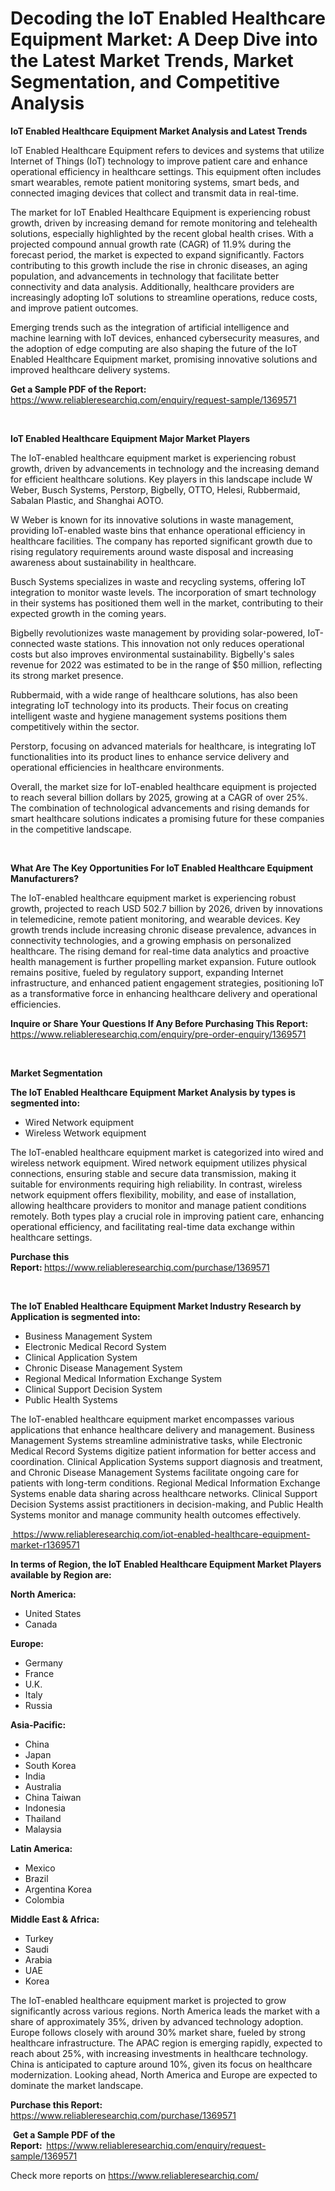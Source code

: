 <p><h1>Decoding the IoT Enabled Healthcare Equipment Market: A Deep Dive into the Latest Market Trends, Market Segmentation, and Competitive Analysis</h1></p><p><strong>IoT Enabled Healthcare Equipment Market Analysis and Latest Trends</strong></p>
<p><p>IoT Enabled Healthcare Equipment refers to devices and systems that utilize Internet of Things (IoT) technology to improve patient care and enhance operational efficiency in healthcare settings. This equipment often includes smart wearables, remote patient monitoring systems, smart beds, and connected imaging devices that collect and transmit data in real-time. </p><p>The market for IoT Enabled Healthcare Equipment is experiencing robust growth, driven by increasing demand for remote monitoring and telehealth solutions, especially highlighted by the recent global health crises. With a projected compound annual growth rate (CAGR) of 11.9% during the forecast period, the market is expected to expand significantly. Factors contributing to this growth include the rise in chronic diseases, an aging population, and advancements in technology that facilitate better connectivity and data analysis. Additionally, healthcare providers are increasingly adopting IoT solutions to streamline operations, reduce costs, and improve patient outcomes. </p><p>Emerging trends such as the integration of artificial intelligence and machine learning with IoT devices, enhanced cybersecurity measures, and the adoption of edge computing are also shaping the future of the IoT Enabled Healthcare Equipment market, promising innovative solutions and improved healthcare delivery systems.</p></p>
<p><strong>Get a Sample PDF of the Report:&nbsp;</strong> <a href="https://www.reliableresearchiq.com/enquiry/request-sample/1369571?utm_campaign=2269&utm_medium=2&utm_source=Github&utm_content=ia&utm_term=22032025&utm_id=iot-enabled-healthcare-equipment">https://www.reliableresearchiq.com/enquiry/request-sample/1369571</a></p>
<p>&nbsp;</p>
<p><strong>IoT Enabled Healthcare Equipment Major Market Players</strong></p>
<p><p>The IoT-enabled healthcare equipment market is experiencing robust growth, driven by advancements in technology and the increasing demand for efficient healthcare solutions. Key players in this landscape include W Weber, Busch Systems, Perstorp, Bigbelly, OTTO, Helesi, Rubbermaid, Sabalan Plastic, and Shanghai AOTO.</p><p>W Weber is known for its innovative solutions in waste management, providing IoT-enabled waste bins that enhance operational efficiency in healthcare facilities. The company has reported significant growth due to rising regulatory requirements around waste disposal and increasing awareness about sustainability in healthcare.</p><p>Busch Systems specializes in waste and recycling systems, offering IoT integration to monitor waste levels. The incorporation of smart technology in their systems has positioned them well in the market, contributing to their expected growth in the coming years.</p><p>Bigbelly revolutionizes waste management by providing solar-powered, IoT-connected waste stations. This innovation not only reduces operational costs but also improves environmental sustainability. Bigbelly's sales revenue for 2022 was estimated to be in the range of $50 million, reflecting its strong market presence.</p><p>Rubbermaid, with a wide range of healthcare solutions, has also been integrating IoT technology into its products. Their focus on creating intelligent waste and hygiene management systems positions them competitively within the sector.</p><p>Perstorp, focusing on advanced materials for healthcare, is integrating IoT functionalities into its product lines to enhance service delivery and operational efficiencies in healthcare environments.</p><p>Overall, the market size for IoT-enabled healthcare equipment is projected to reach several billion dollars by 2025, growing at a CAGR of over 25%. The combination of technological advancements and rising demands for smart healthcare solutions indicates a promising future for these companies in the competitive landscape.</p></p>
<p>&nbsp;</p>
<p><strong>What Are The Key Opportunities For IoT Enabled Healthcare Equipment Manufacturers?</strong></p>
<p><p>The IoT-enabled healthcare equipment market is experiencing robust growth, projected to reach USD 502.7 billion by 2026, driven by innovations in telemedicine, remote patient monitoring, and wearable devices. Key growth trends include increasing chronic disease prevalence, advances in connectivity technologies, and a growing emphasis on personalized healthcare. The rising demand for real-time data analytics and proactive health management is further propelling market expansion. Future outlook remains positive, fueled by regulatory support, expanding Internet infrastructure, and enhanced patient engagement strategies, positioning IoT as a transformative force in enhancing healthcare delivery and operational efficiencies.</p></p>
<p><strong>Inquire or Share Your Questions If Any Before Purchasing This Report:</strong> <a href="https://www.reliableresearchiq.com/enquiry/pre-order-enquiry/1369571?utm_campaign=2269&utm_medium=2&utm_source=Github&utm_content=ia&utm_term=22032025&utm_id=iot-enabled-healthcare-equipment">https://www.reliableresearchiq.com/enquiry/pre-order-enquiry/1369571</a></p>
<p>&nbsp;</p>
<p><strong>Market Segmentation</strong></p>
<p><strong>The IoT Enabled Healthcare Equipment Market Analysis by types is segmented into:</strong></p>
<p><ul><li>Wired Network equipment</li><li>Wireless Wetwork equipment</li></ul></p>
<p><p>The IoT-enabled healthcare equipment market is categorized into wired and wireless network equipment. Wired network equipment utilizes physical connections, ensuring stable and secure data transmission, making it suitable for environments requiring high reliability. In contrast, wireless network equipment offers flexibility, mobility, and ease of installation, allowing healthcare providers to monitor and manage patient conditions remotely. Both types play a crucial role in improving patient care, enhancing operational efficiency, and facilitating real-time data exchange within healthcare settings.</p></p>
<p><strong>Purchase this Report:&nbsp;</strong><a href="https://www.reliableresearchiq.com/purchase/1369571?utm_campaign=2269&utm_medium=2&utm_source=Github&utm_content=ia&utm_term=22032025&utm_id=iot-enabled-healthcare-equipment">https://www.reliableresearchiq.com/purchase/1369571</a></p>
<p>&nbsp;</p>
<p><strong>The IoT Enabled Healthcare Equipment Market Industry Research by Application is segmented into:</strong></p>
<p><ul><li>Business Management System</li><li>Electronic Medical Record System</li><li>Clinical Application System</li><li>Chronic Disease Management System</li><li>Regional Medical Information Exchange System</li><li>Clinical Support Decision System</li><li>Public Health Systems</li></ul></p>
<p><p>The IoT-enabled healthcare equipment market encompasses various applications that enhance healthcare delivery and management. Business Management Systems streamline administrative tasks, while Electronic Medical Record Systems digitize patient information for better access and coordination. Clinical Application Systems support diagnosis and treatment, and Chronic Disease Management Systems facilitate ongoing care for patients with long-term conditions. Regional Medical Information Exchange Systems enable data sharing across healthcare networks. Clinical Support Decision Systems assist practitioners in decision-making, and Public Health Systems monitor and manage community health outcomes effectively.</p></p>
<p><a href="https://www.reliableresearchiq.com/iot-enabled-healthcare-equipment-market-r1369571?utm_campaign=2269&utm_medium=2&utm_source=Github&utm_content=ia&utm_term=22032025&utm_id=iot-enabled-healthcare-equipment">&nbsp;https://www.reliableresearchiq.com/iot-enabled-healthcare-equipment-market-r1369571</a></p>
<p><strong>In terms of Region, the IoT Enabled Healthcare Equipment Market Players available by Region are:</strong></p>
<p>
    <p> <strong> North America: </strong>
        <ul>
            <li>United States</li>
            <li>Canada</li>
        </ul>
        </p> 
    <p> <strong> Europe: </strong>
        <ul>
            <li>Germany</li>
            <li>France</li>
            <li>U.K.</li>
            <li>Italy</li>
            <li>Russia</li>
        </ul>
        </p> 
    <p> <strong> Asia-Pacific: </strong>
        <ul>
            <li>China</li>
            <li>Japan</li>
            <li>South Korea</li>
            <li>India</li>
            <li>Australia</li>
            <li>China Taiwan</li>
            <li>Indonesia</li>
            <li>Thailand</li>
            <li>Malaysia</li>
        </ul>
        </p> 
    <p> <strong> Latin America: </strong>
        <ul>
            <li>Mexico</li>
            <li>Brazil</li>
            <li>Argentina Korea</li>
            <li>Colombia</li>
        </ul>
        </p> 
    <p> <strong> Middle East & Africa: </strong>
        <ul>
            <li>Turkey</li>
            <li>Saudi</li>
            <li>Arabia</li>
            <li>UAE</li>
            <li>Korea</li>
        </ul>
    </p>
    </p>
<p><p>The IoT-enabled healthcare equipment market is projected to grow significantly across various regions. North America leads the market with a share of approximately 35%, driven by advanced technology adoption. Europe follows closely with around 30% market share, fueled by strong healthcare infrastructure. The APAC region is emerging rapidly, expected to reach about 25%, with increasing investments in healthcare technology. China is anticipated to capture around 10%, given its focus on healthcare modernization. Looking ahead, North America and Europe are expected to dominate the market landscape.</p></p>
<p><strong>Purchase this Report: </strong><a href="https://www.reliableresearchiq.com/purchase/1369571?utm_campaign=2269&utm_medium=2&utm_source=Github&utm_content=ia&utm_term=22032025&utm_id=iot-enabled-healthcare-equipment">https://www.reliableresearchiq.com/purchase/1369571</a></p>
<p>&nbsp;<strong>Get a Sample PDF of the Report:&nbsp;&nbsp;</strong><a href="https://www.reliableresearchiq.com/enquiry/request-sample/1369571?utm_campaign=2269&utm_medium=2&utm_source=Github&utm_content=ia&utm_term=22032025&utm_id=iot-enabled-healthcare-equipment">https://www.reliableresearchiq.com/enquiry/request-sample/1369571</a></p>
<p><strong></strong></p>
<p>Check more reports on <a href="https://www.reliableresearchiq.com/?utm_campaign=2269&utm_medium=2&utm_source=Github&utm_content=ia&utm_term=22032025&utm_id=iot-enabled-healthcare-equipment">https://www.reliableresearchiq.com/</a></p>